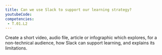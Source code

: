 ```yaml
---
title: Can we use Slack to support our learning strategy?
youtubeCode: 
competencies:
 - T.01.L2
---
```

Create a short video, audio file, article or infographic which explores, for a non-technical audience, how Slack can support learning, and explains its limitations.